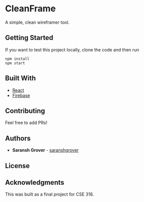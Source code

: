 # CleanFrame

A simple, clean wireframer tool.

## Getting Started

If you want to test this project locally, clone the code and then run 
```
npm install
npm start
```


## Built With

* [React](https://www.reactjs.org) 
* [Firebase](http://console.firebase.google.com/) 

## Contributing

Feel free to add PRs!

## Authors

* **Saransh Grover** - [saranshgrover](https://saranshgrover.com)


## License


## Acknowledgments

This was built as a final project for CSE 316.
